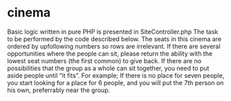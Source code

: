 # cinema
Basic logic written in pure PHP is presented in SiteController.php 
The task to be performed by the code described below.
The seats in this cinema are ordered by upfollowing numbers so rows are irrelevant. 
If there are several opportunities where the people can sit, please return the ability with the lowest seat numbers (the first common) to give back. 
If there are no possibilities that the group as a whole can sit together, you need to put aside people until “it fits”. 
For example; If there is no place for seven people, you start looking for a place for 6 people, and you will put the 7th person on his own, preferrably near the group. 
